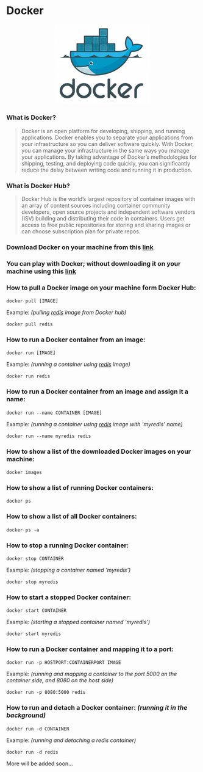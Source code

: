 # Docker

<p align="center">
<img src="../assets/docker-logo.png" width=50% height=30%>
</p>

### What is Docker?
> Docker is an open platform for developing, shipping, and running applications. Docker enables you to separate your applications from your infrastructure so you can deliver software quickly. With Docker, you can manage your infrastructure in the same ways you manage your applications. By taking advantage of Docker’s methodologies for shipping, testing, and deploying code quickly, you can significantly reduce the delay between writing code and running it in production.

### What is Docker Hub?
> Docker Hub is the world’s largest repository of container images with an array of content sources including container community developers, open source projects and independent software vendors (ISV) building and distributing their code in containers. Users get access to free public repositories for storing and sharing images or can choose subscription plan for private repos.

### Download Docker on your machine from this [link](https://docs.docker.com/get-docker/)

### You can play with Docker; without downloading it on your machine using this [link](https://labs.play-with-docker.com/)

### How to pull a Docker image on your machine form Docker Hub:
```docker
docker pull [IMAGE]
```

Example: _(pulling [redis](https://hub.docker.com/_/redis) image from Docker hub)_
```docker
docker pull redis
```

### How to run a Docker container from an image:
```docker
docker run [IMAGE]
```

Example: _(running a container using [redis](https://hub.docker.com/_/redis) image)_
```docker
docker run redis
```

### How to run a Docker container from an image and assign it a name:
```docker
docker run --name CONTAINER [IMAGE]
```

Example: _(running a container using [redis](https://hub.docker.com/_/redis) image with 'myredis' name)_
```docker
docker run --name myredis redis
```

### How to show a list of the downloaded Docker images on your machine:
```docker
docker images
```

### How to show a list of running Docker containers:
```docker
docker ps
```

### How to show a list of all Docker containers:
```docker
docker ps -a
```

### How to stop a running Docker container:
```docker
docker stop CONTAINER
```

Example: _(stopping a container named 'myredis')_
```docker
docker stop myredis
```

### How to start a stopped Docker container:
```docker
docker start CONTAINER
```

Example: _(starting a stopped container named 'myredis')_
```docker
docker start myredis
```

### How to run a Docker container and mapping it to a port:
```docker
docker run -p HOSTPORT:CONTAINERPORT IMAGE
```

Example: _(running and mapping a container to the port 5000 on the container side, and 8080 on the host side)_
```docker
docker run -p 8080:5000 redis
```

### How to run and detach a Docker container: _(running it in the background)_
```docker
docker run -d CONTAINER
```

Example: _(running and detaching a redis container)_
```docker
docker run -d redis
```


More will be added soon...